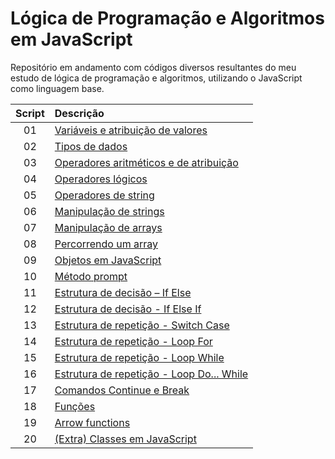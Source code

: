 # Lógica de Programação e Algoritmos em JavaScript
 
Repositório em andamento com códigos diversos resultantes do meu estudo de lógica de programação e algoritmos, utilizando o JavaScript como linguagem base.

Script | Descrição 
:---: | :---
01 | [Variáveis e atribuição de valores](https://github.com/michelelozada/Logica-de-Programacao_e_Algoritmos_em_JavaScript/blob/main/01-Variaveis-e-Atribuicao.js)
02 | [Tipos de dados](https://github.com/michelelozada/Logica-de-Programacao_e_Algoritmos_em_JavaScript/blob/main/02-Tipos-de-Dados.js)
03 | [Operadores aritméticos e de atribuição](https://github.com/michelelozada/Logica-de-Programacao_e_Algoritmos_em_JavaScript/blob/main/03-Operadores-Aritmeticos-e-de-Atribuicao.JS)
04 | [Operadores lógicos](https://github.com/michelelozada/Logica-de-Programacao_e_Algoritmos_em_JavaScript/blob/main/04-Operadores-Logicos.js)
05 | [Operadores de string](https://github.com/michelelozada/Logica-de-Programacao_e_Algoritmos_em_JavaScript/blob/main/05-Operadores-de-String.js)
06 | [Manipulação de strings](https://github.com/michelelozada/Logica-de-Programacao_e_Algoritmos_em_JavaScript/blob/main/06-Manipulacao-de-Strings.js)
07 | [Manipulação de arrays](https://github.com/michelelozada/Logica-de-Programacao_e_Algoritmos_em_JavaScript/blob/main/07-Manipulacao-de-Arrays.js)
08 | [Percorrendo um array](https://github.com/michelelozada/Logica-de-Programacao_e_Algoritmos_em_JavaScript/blob/main/08-Percorrendo-um-Array.js)
09 | [Objetos em JavaScript](https://github.com/michelelozada/Logica-de-Programacao_e_Algoritmos_em_JavaScript/blob/main/09-Objetos.js)
10 | [Método prompt](https://github.com/michelelozada/Logica-de-Programacao_e_Algoritmos_em_JavaScript/blob/main/10-Metodo-Prompt.js)
11 | [Estrutura de decisão – If Else](https://github.com/michelelozada/Logica-de-Programacao_e_Algoritmos_em_JavaScript/blob/main/11-Estrutura-Decisao_If-Else.js)
12 | [Estrutura de decisão - If Else If](https://github.com/michelelozada/Logica-de-Programacao_e_Algoritmos_em_JavaScript/blob/main/12-Estrutura-Decisao_If-Else-If.js)
13 | [Estrutura de repetição - Switch Case](https://github.com/michelelozada/Logica-de-Programacao_e_Algoritmos_em_JavaScript/blob/main/13-Estrutura-Decisao_Switch-Case.js)
14 | [Estrutura de repetição - Loop For](https://github.com/michelelozada/Logica-de-Programacao_e_Algoritmos_em_JavaScript/blob/main/14-Estrutura-Repeticao_Loop-For.js)
15 | [Estrutura de repetição - Loop While](https://github.com/michelelozada/Logica-de-Programacao_e_Algoritmos_em_JavaScript/blob/main/15-Estrutura-Repeticao_Loop-While.js)
16 | [Estrutura de repetição - Loop Do... While](https://github.com/michelelozada/Logica-de-Programacao_e_Algoritmos_em_JavaScript/blob/main/16-Estrutura-Repeticao_Loop-Do-While.js)
17 | [Comandos Continue e Break](https://github.com/michelelozada/Logica-de-Programacao_e_Algoritmos_em_JavaScript/blob/main/17-Comandos-Continue-e-Break.js)
18 | [Funções](https://github.com/michelelozada/Logica-de-Programacao_e_Algoritmos_em_JavaScript/blob/main/18-Funcoes.js)
19 | [Arrow functions](https://github.com/michelelozada/Logica-de-Programacao_e_Algoritmos_em_JavaScript/blob/main/19-Arrow-Functions.js)
20 | [(Extra) Classes em JavaScript](https://github.com/michelelozada/Logica-de-Programacao_e_Algoritmos_em_JavaScript/blob/main/20-(Extra)_Classes_em_JS.js)